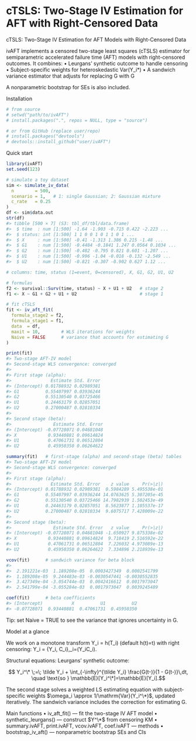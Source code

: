 cTSLS: Two-Stage IV Estimation for AFT with Right-Censored Data
================

cTSLS: Two-Stage IV Estimation for AFT Models with Right-Censored Data

ivAFT implements a censored two-stage least squares (cTSLS) estimator
for semiparametric accelerated failure time (AFT) models with
right-censored outcomes. It combines: • Leurgans’ synthetic outcome to
handle censoring • Subject-specific weights for heteroskedastic
Var(Y_i\*) • A sandwich variance estimator that adjusts for replacing G
with G

A nonparametric bootstrap for SEs is also included.

Installation

``` r
# from source
# setwd("path/to/ivAFT")
# install.packages(".", repos = NULL, type = "source")

# or from GitHub (replace user/repo)
# install.packages("devtools")
# devtools::install_github("user/ivAFT")
```

Quick start

``` r
library(ivAFT)
set.seed(123)

# simulate a toy dataset
sim <- simulate_iv_data(
  n        = 500,
  scenario = 1,   # 1: single Gaussian; 2: Gaussian mixture
  c_rate   = 0.25
)
df <- sim$data.out
str(df)
#> tibble [500 × 7] (S3: tbl_df/tbl/data.frame)
#>  $ time  : num [1:500] -1.64 -1.903 -0.715 0.422 -2.223 ...
#>  $ status: int [1:500] 1 1 0 0 1 0 1 1 0 1 ...
#>  $ X     : num [1:500] -0.41 -1.313 1.386 0.215 -1.48 ...
#>  $ G1    : num [1:500] -0.4484 -0.1841 1.247 0.0564 0.1034 ...
#>  $ G2    : num [1:500] -0.482 -0.795 0.821 0.601 -1.207 ...
#>  $ U1    : num [1:500] -0.996 -1.04 -0.018 -0.132 -2.549 ...
#>  $ U2    : num [1:500] -0.821 -0.307 -0.902 0.627 1.12 ...
```

``` r
# columns: time, status (1=event, 0=censored), X, G1, G2, U1, U2

# formulas
f2 <- survival::Surv(time, status) ~ X + U1 + U2   # stage 2
f1 <- X ~ G1 + G2 + U1 + U2                        # stage 1

# fit cTSLS
fit <- iv_aft_fit(
  formula_stage2 = f2,
  formula_stage1 = f1,
  data  = df,
  maxit = 10,        # WLS iterations for weights
  Naive = FALSE      # variance that accounts for estimating G
)

print(fit)
#> Two-stage AFT-IV model
#> Second-stage WLS convergence: converged  
#> 
#> First stage (alpha):
#>               Estimate Std. Error
#> (Intercept) 0.01788932 0.02989381
#> G1          0.55407997 0.03936244
#> G2          0.55130540 0.03725466
#> U1          0.24463179 0.02857051
#> U2          0.27000487 0.02810334
#> 
#> Second stage (beta):
#>                Estimate Std. Error
#> (Intercept) -0.07728071 0.04681048
#> X            0.93440881 0.09614824
#> U1           0.47061731 0.06512804
#> U2           0.45950350 0.06264622
```

``` r
summary(fit)   # first-stage (alpha) and second-stage (beta) tables
#> Two-stage AFT-IV model
#> Second-stage WLS convergence: converged  
#> 
#> First stage (alpha):
#>               Estimate Std. Error    z value     Pr(>|z|)
#> (Intercept) 0.01788932 0.02989381  0.5984289 5.495538e-01
#> G1          0.55407997 0.03936244 14.0763625 5.307205e-45
#> G2          0.55130540 0.03725466 14.7982939 1.502453e-49
#> U1          0.24463179 0.02857051  8.5623877 1.105537e-17
#> U2          0.27000487 0.02810334  9.6075717 7.428009e-22
#> 
#> Second stage (beta):
#>                Estimate Std. Error   z value     Pr(>|z|)
#> (Intercept) -0.07728071 0.04681048 -1.650927 9.875338e-02
#> X            0.93440881 0.09614824  9.718419 2.516592e-22
#> U1           0.47061731 0.06512804  7.226032 4.973089e-13
#> U2           0.45950350 0.06264622  7.334896 2.218939e-13
```

``` r
vcov(fit)      # sandwich variance for beta block
#>                                                        
#>  2.191221e-03  1.189208e-05  0.0003427349  0.0002541799
#>  1.189208e-05  9.244483e-03 -0.0030547441 -0.0030552835
#>  3.427349e-04 -3.054744e-03  0.0042416612  0.0017973047
#>  2.541799e-04 -3.055284e-03  0.0017973047  0.0039245489
```

``` r
coef(fit)      # beta coefficients
#> (Intercept)           X          U1          U2 
#> -0.07728071  0.93440881  0.47061731  0.45950350
```

Tip: set Naive = TRUE to see the variance that ignores uncertainty in G.

Model at a glance

We work on a monotone transform Y_i = h(T_i) (default h(t)=t) with right
censoring: Y_i = {Y_i, C_i},\_i=(Y_iC_i).

Structural equations:
Leurgans’ synthetic outcome:
``` math

Y_i^\* \;=\; \tilde Y_i + \int_{-\infty}^{\tilde Y_i} \frac{G(t-)}{1 - G(t-)}\,dt,
\quad \text{so } \mathbb{E}[Y_i^\*]=\mathbb{E}[Y_i].
```

The second stage solves a weighted LS estimating equation with
subject-specific weights $`\omega_i \approx 1/\mathrm{Var}(Y_i^\*)`$,
updated iteratively. The sandwich variance includes the correction for
estimating G.

Main functions • iv_aft_fit() — fit the two-stage IV AFT model •
synthetic_leurgans() — construct $`Y^\*`$ from censoring KM •
summary.ivAFT, print.ivAFT, vcov.ivAFT, coef.ivAFT — methods •
bootstrap_iv_aft() — nonparametric bootstrap SEs and CIs
